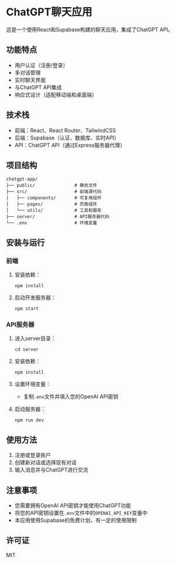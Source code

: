 # ChatGPT聊天应用

这是一个使用React和Supabase构建的聊天应用，集成了ChatGPT API。

## 功能特点

- 用户认证（注册/登录）
- 多对话管理
- 实时聊天界面
- 与ChatGPT API集成
- 响应式设计（适配移动端和桌面端）

## 技术栈

- 前端：React、React Router、TailwindCSS
- 后端：Supabase（认证、数据库、实时API）
- API：ChatGPT API（通过Express服务器代理）

## 项目结构

```
chatgpt-app/
├── public/               # 静态文件
├── src/                  # 前端源代码
│   ├── components/       # 可复用组件
│   ├── pages/            # 页面组件
│   └── utils/            # 工具和服务
├── server/               # API服务器代码
└── .env                  # 环境变量
```

## 安装与运行

### 前端

1. 安装依赖：
   ```
   npm install
   ```

2. 启动开发服务器：
   ```
   npm start
   ```

### API服务器

1. 进入server目录：
   ```
   cd server
   ```

2. 安装依赖：
   ```
   npm install
   ```

3. 设置环境变量：
   - 复制`.env`文件并填入您的OpenAI API密钥

4. 启动服务器：
   ```
   npm run dev
   ```

## 使用方法

1. 注册或登录账户
2. 创建新对话或选择现有对话
3. 输入消息并与ChatGPT进行交流

## 注意事项

- 您需要拥有OpenAI API密钥才能使用ChatGPT功能
- 将您的API密钥设置在`.env`文件中的`OPENAI_API_KEY`变量中
- 本应用使用Supabase的免费计划，有一定的使用限制

## 许可证

MIT 